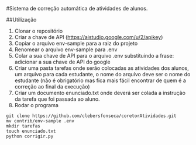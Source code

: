 #Sistema de correção automática de atividades de alunos.

##Utilização
1. Clonar o repositório
2. Criar a chave de API (https://aistudio.google.com/u/2/apikey)
3. Copiar o arquivo env-sample para a raiz do projeto
4. Renomear o arquivo env-sample para .env
5. Colar a sua chave de API para o arquivo .env substituindo a frase: adicionar a sua chave de API do google
6. Criar uma pasta tarefas onde serão colocadas as atividades dos alunos, um arquivo para cada estudante, o nome do arquivo deve ser o nome do estudante (não é obrigatório mas fica mais fácil encontrar de quem é a correção ao final da execução)
7. Criar um documento enunciado.txt onde deverá ser colada a instrução da tarefa que foi passada ao aluno.
8. Rodar o programa

```console
git clone https://github.com/clebersfonseca/coretorAtividades.git
mv contrib/env-sample .env
mkdir tarefas
touch enunciado.txt
python corrigir.py
```